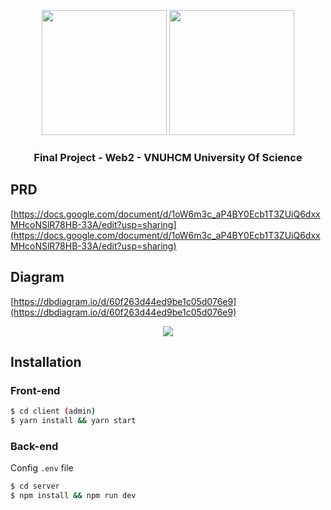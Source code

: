 <p align="center">
  <img src="https://inthienha.com/wp-content/uploads/CGV-Cinemas.png" width="200" />
  <img src="https://repository-images.githubusercontent.com/248812720/56902700-c5bd-11ea-813f-ed8631377258" width="200" /> 
</p>

### <p align="center">Final Project - Web2 - VNUHCM University Of Science</p>

## PRD

[https://docs.google.com/document/d/1oW6m3c_aP4BY0Ecb1T3ZUiQ6dxxMHcoNSlR78HB-33A/edit?usp=sharing](https://docs.google.com/document/d/1oW6m3c_aP4BY0Ecb1T3ZUiQ6dxxMHcoNSlR78HB-33A/edit?usp=sharing)

## Diagram

[https://dbdiagram.io/d/60f263d44ed9be1c05d076e9](https://dbdiagram.io/d/60f263d44ed9be1c05d076e9)

<p align="center">
  <img src="https://i.imgur.com/HY4lOuu.png" />
</p>

## Installation

### Front-end

```bash
$ cd client (admin)
$ yarn install && yarn start
```

### Back-end

Config `.env` file

```bash
$ cd server
$ npm install && npm run dev
```

